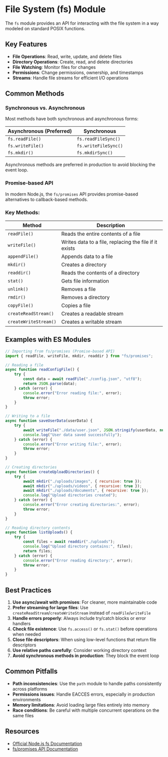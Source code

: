 # File System (fs) Module

The `fs` module provides an API for interacting with the file system in a way modeled on standard POSIX functions.

## Key Features

- **File Operations**: Read, write, update, and delete files
- **Directory Operations**: Create, read, and delete directories
- **File Watching**: Monitor files for changes
- **Permissions**: Change permissions, ownership, and timestamps
- **Streams**: Handle file streams for efficient I/O operations

## Common Methods

### Synchronous vs. Asynchronous

Most methods have both synchronous and asynchronous forms:

| Asynchronous (Preferred) | Synchronous          |
| ------------------------ | -------------------- |
| `fs.readFile()`          | `fs.readFileSync()`  |
| `fs.writeFile()`         | `fs.writeFileSync()` |
| `fs.mkdir()`             | `fs.mkdirSync()`     |

Asynchronous methods are preferred in production to avoid blocking the event loop.

### Promise-based API

In modern Node.js, the `fs/promises` API provides promise-based alternatives to callback-based methods.

### Key Methods:

| Method                | Description                                            |
| --------------------- | ------------------------------------------------------ |
| `readFile()`          | Reads the entire contents of a file                    |
| `writeFile()`         | Writes data to a file, replacing the file if it exists |
| `appendFile()`        | Appends data to a file                                 |
| `mkdir()`             | Creates a directory                                    |
| `readdir()`           | Reads the contents of a directory                      |
| `stat()`              | Gets file information                                  |
| `unlink()`            | Removes a file                                         |
| `rmdir()`             | Removes a directory                                    |
| `copyFile()`          | Copies a file                                          |
| `createReadStream()`  | Creates a readable stream                              |
| `createWriteStream()` | Creates a writable stream                              |

## Examples with ES Modules

```javascript
// Importing from fs/promises (Promise-based API)
import { readFile, writeFile, mkdir, readdir } from "fs/promises";

// Reading a file
async function readConfigFile() {
    try {
        const data = await readFile("./config.json", "utf8");
        return JSON.parse(data);
    } catch (error) {
        console.error("Error reading file:", error);
        throw error;
    }
}

// Writing to a file
async function saveUserData(userData) {
    try {
        await writeFile("./data/user.json", JSON.stringify(userData, null, 2));
        console.log("User data saved successfully");
    } catch (error) {
        console.error("Error writing file:", error);
        throw error;
    }
}

// Creating directories
async function createUploadDirectories() {
    try {
        await mkdir("./uploads/images", { recursive: true });
        await mkdir("./uploads/videos", { recursive: true });
        await mkdir("./uploads/documents", { recursive: true });
        console.log("Upload directories created");
    } catch (error) {
        console.error("Error creating directories:", error);
        throw error;
    }
}

// Reading directory contents
async function listUploads() {
    try {
        const files = await readdir("./uploads");
        console.log("Upload directory contains:", files);
        return files;
    } catch (error) {
        console.error("Error reading directory:", error);
        throw error;
    }
}
```

## Best Practices

1. **Use async/await with promises**: For cleaner, more maintainable code
2. **Prefer streaming for large files**: Use `createReadStream`/`createWriteStream` instead of `readFile`/`writeFile`
3. **Handle errors properly**: Always include try/catch blocks or error handlers
4. **Check file existence**: Use `fs.access()` or `fs.stat()` before operations when needed
5. **Close file descriptors**: When using low-level functions that return file descriptors
6. **Use relative paths carefully**: Consider working directory context
7. **Avoid synchronous methods in production**: They block the event loop

## Common Pitfalls

- **Path inconsistencies**: Use the `path` module to handle paths consistently across platforms
- **Permissions issues**: Handle EACCES errors, especially in production environments
- **Memory limitations**: Avoid loading large files entirely into memory
- **Race conditions**: Be careful with multiple concurrent operations on the same files

## Resources

- [Official Node.js fs Documentation](https://nodejs.org/api/fs.html)
- [fs/promises API Documentation](https://nodejs.org/api/fs.html#fs_promises_api)

